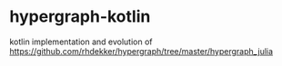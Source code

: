 # hypergraph-kotlin
kotlin implementation and evolution of https://github.com/rhdekker/hypergraph/tree/master/hypergraph_julia

